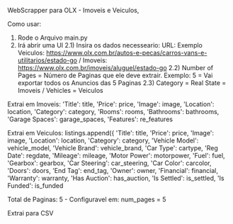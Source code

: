 WebScrapper para OLX - Imoveis e Veiculos,

Como usar: 
1) Rode o Arquivo main.py
2) Irá abrir uma UI
   2.1) Insira os dados necesseario: URL: Exemplo Veiculos: https://www.olx.com.br/autos-e-pecas/carros-vans-e-utilitarios/estado-go / Imoveis: https://www.olx.com.br/imoveis/aluguel/estado-go
   2.2) Number of Pages = Número de Paginas que ele deve extrair. Exemplo: 5 = Vai exportar todos os Anuncios das 5 Paginas
   2.3) Category = Real State = Imoveis / Vehicles = Veiculos


Extrai em Imoveis: 
    'Title': title,
                'Price': price,
                'Image': image,
                'Location': location,
                'Category': category,
                'Rooms': rooms,
                'Bathrooms': bathrooms,
                'Garage Spaces': garage_spaces,
                'Features': re_features

Extrai em Veiculos: 
 listings.append({
                'Title': title,
                'Price': price,
                'Image': image,
                'Location': location,
                'Category': category,
                'Vehicle Model': vehicle_model,
                'Vehicle Brand': vehicle_brand,
                'Car Type': cartype,
                'Reg Date': regdate,
                'Mileage': mileage,
                'Motor Power': motorpower,
                'Fuel': fuel,
                'Gearbox': gearbox,
                'Car Steering': car_steering,
                'Car Color': carcolor,
                'Doors': doors,
                'End Tag': end_tag,
                'Owner': owner,
                'Financial': financial,
                'Warranty': warranty,
                'Has Auction': has_auction,
                'Is Settled': is_settled,
                'Is Funded': is_funded



Total de Paginas: 5 - Configuravel em: num_pages = 5 

Extrai para CSV 

